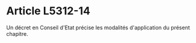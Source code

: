 # Article L5312-14

Un décret en Conseil d'Etat précise les modalités d'application du présent chapitre.